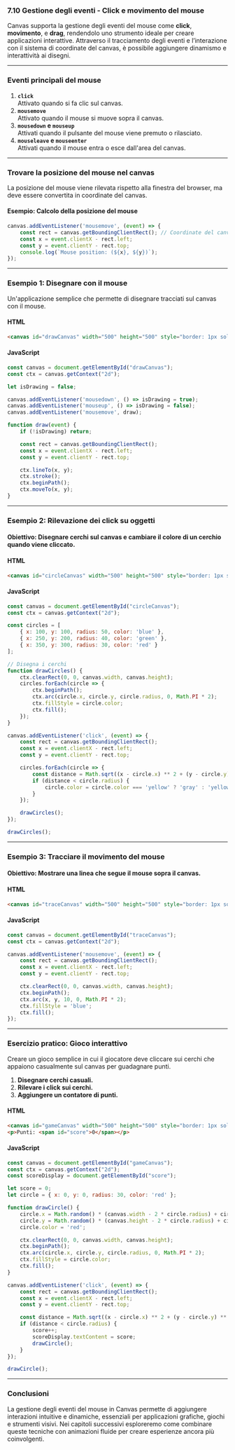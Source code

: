 ### **7.10 Gestione degli eventi - Click e movimento del mouse**

Canvas supporta la gestione degli eventi del mouse come **click**, **movimento**, e **drag**, rendendolo uno strumento ideale per creare applicazioni interattive. Attraverso il tracciamento degli eventi e l’interazione con il sistema di coordinate del canvas, è possibile aggiungere dinamismo e interattività ai disegni.

---

### **Eventi principali del mouse**

1. **`click`**  
   Attivato quando si fa clic sul canvas.
2. **`mousemove`**  
   Attivato quando il mouse si muove sopra il canvas.
3. **`mousedown` e `mouseup`**  
   Attivati quando il pulsante del mouse viene premuto o rilasciato.
4. **`mouseleave` e `mouseenter`**  
   Attivati quando il mouse entra o esce dall'area del canvas.

---

### **Trovare la posizione del mouse nel canvas**

La posizione del mouse viene rilevata rispetto alla finestra del browser, ma deve essere convertita in coordinate del canvas.

#### **Esempio: Calcolo della posizione del mouse**
```javascript
canvas.addEventListener('mousemove', (event) => {
    const rect = canvas.getBoundingClientRect(); // Coordinate del canvas
    const x = event.clientX - rect.left;
    const y = event.clientY - rect.top;
    console.log(`Mouse position: (${x}, ${y})`);
});
```

---

### **Esempio 1: Disegnare con il mouse**

Un'applicazione semplice che permette di disegnare tracciati sul canvas con il mouse.

#### **HTML**
```html
<canvas id="drawCanvas" width="500" height="500" style="border: 1px solid black;"></canvas>
```

#### **JavaScript**
```javascript
const canvas = document.getElementById("drawCanvas");
const ctx = canvas.getContext("2d");

let isDrawing = false;

canvas.addEventListener('mousedown', () => isDrawing = true);
canvas.addEventListener('mouseup', () => isDrawing = false);
canvas.addEventListener('mousemove', draw);

function draw(event) {
    if (!isDrawing) return;

    const rect = canvas.getBoundingClientRect();
    const x = event.clientX - rect.left;
    const y = event.clientY - rect.top;

    ctx.lineTo(x, y);
    ctx.stroke();
    ctx.beginPath();
    ctx.moveTo(x, y);
}
```

---

### **Esempio 2: Rilevazione dei click su oggetti**

#### **Obiettivo:** Disegnare cerchi sul canvas e cambiare il colore di un cerchio quando viene cliccato.

#### **HTML**
```html
<canvas id="circleCanvas" width="500" height="500" style="border: 1px solid black;"></canvas>
```

#### **JavaScript**
```javascript
const canvas = document.getElementById("circleCanvas");
const ctx = canvas.getContext("2d");

const circles = [
    { x: 100, y: 100, radius: 50, color: 'blue' },
    { x: 250, y: 200, radius: 40, color: 'green' },
    { x: 350, y: 300, radius: 30, color: 'red' }
];

// Disegna i cerchi
function drawCircles() {
    ctx.clearRect(0, 0, canvas.width, canvas.height);
    circles.forEach(circle => {
        ctx.beginPath();
        ctx.arc(circle.x, circle.y, circle.radius, 0, Math.PI * 2);
        ctx.fillStyle = circle.color;
        ctx.fill();
    });
}

canvas.addEventListener('click', (event) => {
    const rect = canvas.getBoundingClientRect();
    const x = event.clientX - rect.left;
    const y = event.clientY - rect.top;

    circles.forEach(circle => {
        const distance = Math.sqrt((x - circle.x) ** 2 + (y - circle.y) ** 2);
        if (distance < circle.radius) {
            circle.color = circle.color === 'yellow' ? 'gray' : 'yellow';
        }
    });

    drawCircles();
});

drawCircles();
```

---

### **Esempio 3: Tracciare il movimento del mouse**

#### **Obiettivo:** Mostrare una linea che segue il mouse sopra il canvas.

#### **HTML**
```html
<canvas id="traceCanvas" width="500" height="500" style="border: 1px solid black;"></canvas>
```

#### **JavaScript**
```javascript
const canvas = document.getElementById("traceCanvas");
const ctx = canvas.getContext("2d");

canvas.addEventListener('mousemove', (event) => {
    const rect = canvas.getBoundingClientRect();
    const x = event.clientX - rect.left;
    const y = event.clientY - rect.top;

    ctx.clearRect(0, 0, canvas.width, canvas.height);
    ctx.beginPath();
    ctx.arc(x, y, 10, 0, Math.PI * 2);
    ctx.fillStyle = 'blue';
    ctx.fill();
});
```

---

### **Esercizio pratico: Gioco interattivo**

Creare un gioco semplice in cui il giocatore deve cliccare sui cerchi che appaiono casualmente sul canvas per guadagnare punti.

1. **Disegnare cerchi casuali.**
2. **Rilevare i click sui cerchi.**
3. **Aggiungere un contatore di punti.**

#### **HTML**
```html
<canvas id="gameCanvas" width="500" height="500" style="border: 1px solid black;"></canvas>
<p>Punti: <span id="score">0</span></p>
```

#### **JavaScript**
```javascript
const canvas = document.getElementById("gameCanvas");
const ctx = canvas.getContext("2d");
const scoreDisplay = document.getElementById("score");

let score = 0;
let circle = { x: 0, y: 0, radius: 30, color: 'red' };

function drawCircle() {
    circle.x = Math.random() * (canvas.width - 2 * circle.radius) + circle.radius;
    circle.y = Math.random() * (canvas.height - 2 * circle.radius) + circle.radius;
    circle.color = 'red';

    ctx.clearRect(0, 0, canvas.width, canvas.height);
    ctx.beginPath();
    ctx.arc(circle.x, circle.y, circle.radius, 0, Math.PI * 2);
    ctx.fillStyle = circle.color;
    ctx.fill();
}

canvas.addEventListener('click', (event) => {
    const rect = canvas.getBoundingClientRect();
    const x = event.clientX - rect.left;
    const y = event.clientY - rect.top;

    const distance = Math.sqrt((x - circle.x) ** 2 + (y - circle.y) ** 2);
    if (distance < circle.radius) {
        score++;
        scoreDisplay.textContent = score;
        drawCircle();
    }
});

drawCircle();
```

---

### **Conclusioni**

La gestione degli eventi del mouse in Canvas permette di aggiungere interazioni intuitive e dinamiche, essenziali per applicazioni grafiche, giochi e strumenti visivi. Nei capitoli successivi esploreremo come combinare queste tecniche con animazioni fluide per creare esperienze ancora più coinvolgenti.